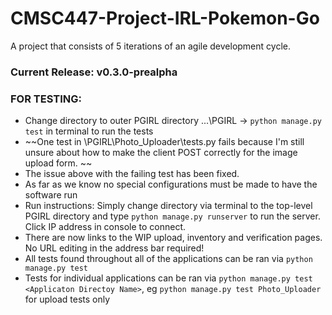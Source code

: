 # CMSC447-Project-IRL-Pokemon-Go
A project that consists of 5 iterations of an agile development cycle. 

### Current Release: v0.3.0-prealpha 

### FOR TESTING:
* Change directory to outer PGIRL directory ...\PGIRL -> `python manage.py test` in terminal to run the tests
* ~~One test in \PGIRL\Photo_Uploader\tests.py fails because I'm still unsure about how to make the client POST correctly for the image upload form. ~~
* The issue above with the failing test has been fixed. 
* As far as we know no special configurations must be made to have the software run
* Run instructions: Simply change directory via terminal to the top-level PGIRL directory and type `python manage.py runserver` to run the server. Click IP address in console to connect.
* There are now links to the WIP upload, inventory and verification pages. No URL editing in the address bar required! 
* All tests found throughout all of the applications can be ran via `python manage.py test`
* Tests for individual applications can be ran via `python manage.py test <Applicaton Directoy Name>`, eg `python manage.py test Photo_Uploader` for upload tests only

